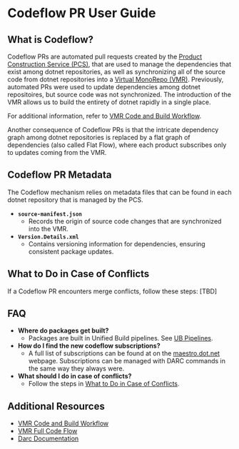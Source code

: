 # Codeflow PR User Guide

## What is Codeflow?

Codeflow PRs are automated pull requests created by the [Product Construction Service (PCS)](https://github.com/dotnet/arcade-services), that are used to manage the dependencies that exist among dotnet repositories, as well as synchronizing all of the source code from dotnet repositories into a [Virtual MonoRepo (VMR)](https://github.com/dotnet/dotnet). Previously, automated PRs were used to update dependencies among dotnet repositoires, but source code was not synchronized. The introduction of the VMR allows us to build the entirety of dotnet rapidly in a single place.

For additional information, refer to [VMR Code and Build Workflow](https://github.com/dotnet/arcade/blob/main/Documentation/UnifiedBuild/VMR-Code-And-Build-Workflow.md).

Another consequence of Codeflow PRs is that the intricate dependency graph among dotnet repositories is replaced by a flat graph of dependencies (also called Flat Flow), where each product subscribes only to updates coming from the VMR.

## Codeflow PR Metadata

The Codeflow mechanism relies on metadata files that can be found in each dotnet repository that is managed by the PCS.
- **`source-manifest.json`**
  - Records the origin of source code changes that are synchronized into the VMR.
- **`Version.Details.xml`**
  - Contains versioning information for dependencies, ensuring consistent package updates.

## What to Do in Case of Conflicts

If a Codeflow PR encounters merge conflicts, follow these steps:
[TBD]

## FAQ

- **Where do packages get built?**
  - Packages are built in Unified Build pipelines. See [UB Pipelines](https://dev.azure.com/dnceng/internal/_build?definitionId=1330).
- **How do I find the new codeflow subscriptions?**
  - A full list of subscriptions can be found at on the [maestro.dot.net](https://maestro.dot.net/subscriptions) webpage. Subscriptions can be managed with DARC commands in the same way they always were.
- **What should I do in case of conflicts?**
  - Follow the steps in [What to Do in Case of Conflicts](#what-to-do-in-case-of-conflicts).

## Additional Resources

- [VMR Code and Build Workflow](https://github.com/dotnet/arcade/blob/main/Documentation/UnifiedBuild/VMR-Code-And-Build-Workflow.md)
- [VMR Full Code Flow](https://github.com/dotnet/arcade/blob/main/Documentation/UnifiedBuild/VMR-Full-Code-Flow.md)
- [Darc Documentation](https://github.com/dotnet/arcade/tree/main/Documentation/Darc)
